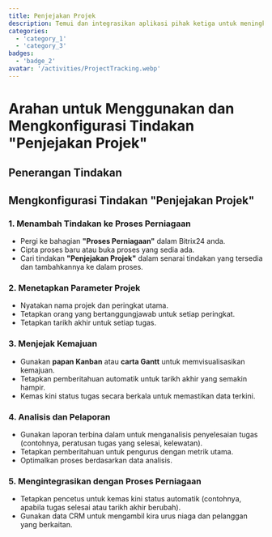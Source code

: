 ```yaml
---
title: Penjejakan Projek
description: Temui dan integrasikan aplikasi pihak ketiga untuk meningkatkan perniagaan anda.
categories: 
  - 'category_1'
  - 'category_3'
badges: 
  - 'badge_2'
avatar: '/activities/ProjectTracking.webp'
---
```

# Arahan untuk Menggunakan dan Mengkonfigurasi Tindakan "Penjejakan Projek"

## Penerangan Tindakan

## **Mengkonfigurasi Tindakan "Penjejakan Projek"**

### 1. Menambah Tindakan ke Proses Perniagaan
- Pergi ke bahagian **"Proses Perniagaan"** dalam Bitrix24 anda.
- Cipta proses baru atau buka proses yang sedia ada.
- Cari tindakan **"Penjejakan Projek"** dalam senarai tindakan yang tersedia dan tambahkannya ke dalam proses.

### 2. Menetapkan Parameter Projek
- Nyatakan nama projek dan peringkat utama.
- Tetapkan orang yang bertanggungjawab untuk setiap peringkat.
- Tetapkan tarikh akhir untuk setiap tugas.

### 3. Menjejak Kemajuan
- Gunakan **papan Kanban** atau **carta Gantt** untuk memvisualisasikan kemajuan.
- Tetapkan pemberitahuan automatik untuk tarikh akhir yang semakin hampir.
- Kemas kini status tugas secara berkala untuk memastikan data terkini.

### 4. Analisis dan Pelaporan
- Gunakan laporan terbina dalam untuk menganalisis penyelesaian tugas (contohnya, peratusan tugas yang selesai, kelewatan).
- Tetapkan pemberitahuan untuk pengurus dengan metrik utama.
- Optimalkan proses berdasarkan data analisis.

### 5. Mengintegrasikan dengan Proses Perniagaan
- Tetapkan pencetus untuk kemas kini status automatik (contohnya, apabila tugas selesai atau tarikh akhir berubah).
- Gunakan data CRM untuk mengambil kira urus niaga dan pelanggan yang berkaitan.